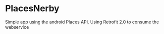 # PlacesNerby
Simple app using the android Places API. Using Retrofit 2.0 to consume the webservice
